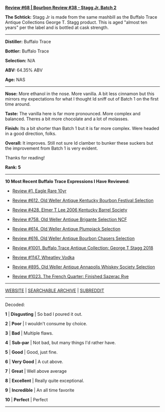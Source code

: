 
[**Review #68 | Bourbon Review #38 - Stagg Jr. Batch 2**]( https://t8ke.review/review-68-stagg-jr-batch-2/)

**The Schtick:** Stagg Jr is made from the same mashbill as the Buffalo Trace Antique Collections George T. Stagg product. This is aged "almost ten years" per the label and is bottled at cask strength. 

-----

**Distiller:** Buffalo Trace

**Bottler:** Buffalo Trace

**Selection:** N/A

**ABV:** 64.35% ABV

**Age:** NAS 

-----

**Nose:**  More ethanol in the nose. More vanilla. A bit less cinnamon but this mirrors my expectations for what I thought Id sniff out of Batch 1 on the first time around. 

**Taste:** The vanilla here is far more pronounced. More complex and balanced. Theres a bit more chocolate and a lot of molasses.

**Finish:** Its a bit shorter than Batch 1 but it is far more complex. Were headed in a good direction, folks. 

**Overall:** It improves. Still not sure Id clamber to bunker these suckers but the improvement from Batch 1 is very evident.

Thanks for reading!

**Rank: 5**

----- 

**10 Most Recent Buffalo Trace Expressions I Have Reviewed:** 

- [Review #1. Eagle Rare 10yr]( https://t8ke.review) 

- [Review #612. Old Weller Antique Kentucky Bourbon Festival Selection]( https://t8ke.review/review-612-old-weller-antique-kentucky-bourbon-festival/) 

- [Review #428. Elmer T Lee 2006 Kentucky Barrel Society]( https://t8ke.review/review-428-elmer-t-lee-2006/) 

- [Review #758. Old Weller Antique Brigante Selection NCF]( https://t8ke.review/review-758-old-weller-antique-ncf-brigante-selection/) 

- [Review #614. Old Weller Antique Plumpjack Selection]( https://t8ke.review/review-614-old-weller-antique-plumpjack-ncf/) 

- [Review #616. Old Weller Antique Bourbon Chasers Selection]( https://t8ke.review/review-616-old-weller-antique-bourbon-chasers/) 

- [Review #1001. Buffalo Trace Antique Collection: George T Stagg 2018]( https://t8ke.review/review-1001-buffalo-trace-antique-collection-2018-george-t-stagg-2018/) 

- [Review #1147. Wheatley Vodka]( https://t8ke.review/review-1147-wheatley-vodka/) 

- [Review #895. Old Weller Antique Annapolis Whiskey Society Selection]( https://t8ke.review/review-895-old-weller-antique-ncf-annapolis-whisky-society-selection/) 

- [Review #1023. The French Quarter: Finished Sazerac Rye]( https://t8ke.review/review-1023-the-french-quarter-finished-sazerac-rye/) 

-----

[WEBSITE](https://t8ke.review) | [SEARCHABLE ARCHIVE](https://t8ke.review/review-archive/) | [SUBREDDIT](https://reddit.com/r/t8kereviews)

-----

Decoded:

**1** | **Disgusting** | So bad I poured it out.

**2** | **Poor** | I wouldn't consume by choice.

**3** | **Bad** | Multiple flaws.

**4** | **Sub-par** | Not bad, but many things I'd rather have.

**5** | **Good** | Good, just fine.

**6** | **Very Good** | A cut above.

**7** | **Great** | Well above average

**8** | **Excellent** | Really quite exceptional.

**9** | **Incredible** | An all time favorite

**10** | **Perfect** | Perfect

----

